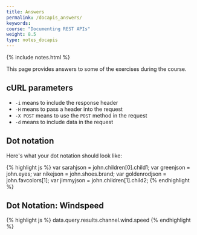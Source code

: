 ```yaml
---
title: Answers
permalink: /docapis_answers/
keywords: 
course: "Documenting REST APIs"
weight: 8.5
type: notes_docapis
---
```

{% include notes.html %}

This page provides answers to some of the exercises during the course.

<h2 id="curlParameters">cURL parameters</h2>

* `-i` means to include the response header</li>
* `-H` means to pass a header into the request</li>
* `-X POST` means to use the `POST` method in the request</li>
* `-d` means to include data in the request</li>

<h2 id="dotNotation">Dot notation</h2>

Here's what your dot notation should look like:

{% highlight js %}
var sarahjson = john.children[0].child1;
var greenjson = john.eyes;
var nikejson = john.shoes.brand;
var goldenrodjson = john.favcolors[1];
var jimmyjson = john.children[1].child2;
{% endhighlight %}

<h2 id="dotNotationWindSpeed">Dot Notation: Windspeed</h2>

{% highlight js %}
data.query.results.channel.wind.speed
{% endhighlight %}
